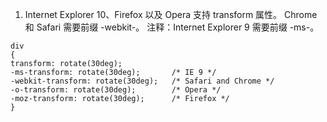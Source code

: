 1. Internet Explorer 10、Firefox 以及 Opera 支持 transform 属性。
Chrome 和 Safari 需要前缀 -webkit-。
注释：Internet Explorer 9 需要前缀 -ms-。

```
div
{
transform: rotate(30deg);
-ms-transform: rotate(30deg);		/* IE 9 */
-webkit-transform: rotate(30deg);	/* Safari and Chrome */
-o-transform: rotate(30deg);		/* Opera */
-moz-transform: rotate(30deg);		/* Firefox */
}
```

